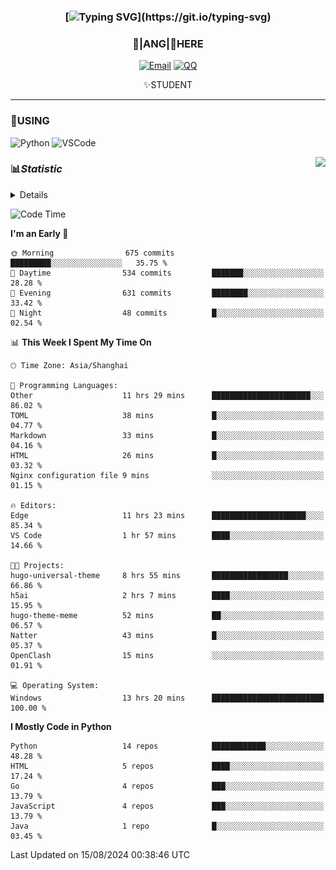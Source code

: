 <div align="center">


### [![Typing SVG](https://readme-typing-svg.herokuapp.com?size=25&duration=2500&color=8C43EA&vCenter=true&width=200&height=40&lines=%F0%9F%8C%B1ANGJustinl%F0%9F%8C%B1+!)](https://git.io/typing-svg)


### 🥛|**ANG**|🥛HERE



[![Email](https://img.shields.io/badge/Email-ANGJustin@163.com-6A5ACD?style=flat-square&logoColor=fff)](mailto:ANGJustinl@163.com)
[![QQ](https://img.shields.io/badge/QQ-77139032-98FB98?style=flat-square&logoColor=fff)](https://qm.qq.com/cgi-bin/qm/qr?k=mcs-cON_aPNfc3hO8-H7lWJHDX-5nKr7&noverify=0)




✨STUDENT 

</div>

---

### 🎨USING

![Python](https://img.shields.io/badge/-Python-blue?style=flat-square&logo=Python&logoColor=fff)
![VSCode](https://img.shields.io/badge/-VSCode-blue?style=flat-square&logo=visualstudiocode&logoColor=fff)


<a href="#">
  <img align="right" src="https://github-readme-stats.vercel.app/api?username=ANGJustinl&count_private=true&show_icons=true&hide_border=true&bg_color=15,f2f7fd,E0EAFC" />
</a>




### 📊*Statistic* 

<details>

<p align="center">
   <img src="github-metrics.svg" alt="typing-svg">
</p>

[![Github activity graph](https://github-readme-activity-graph.angforever.top/graph?username=ANGJustinl&theme=dracula)](https://github.com/ANGJustinl/ANGJustinl)
![image](https://github.com/ANGJustinl/ANGJustinl/assets/96008766/f6c957b8-b907-482a-8804-4c1f944d4b60)
</details>

<!--START_SECTION:waka-->
![Code Time](http://img.shields.io/badge/Code%20Time-239%20hrs%2025%20mins-blue)

**I'm an Early 🐤** 

```text
🌞 Morning                675 commits         █████████░░░░░░░░░░░░░░░░   35.75 % 
🌆 Daytime                534 commits         ███████░░░░░░░░░░░░░░░░░░   28.28 % 
🌃 Evening                631 commits         ████████░░░░░░░░░░░░░░░░░   33.42 % 
🌙 Night                  48 commits          █░░░░░░░░░░░░░░░░░░░░░░░░   02.54 % 
```


📊 **This Week I Spent My Time On** 

```text
🕑︎ Time Zone: Asia/Shanghai

💬 Programming Languages: 
Other                    11 hrs 29 mins      ██████████████████████░░░   86.02 % 
TOML                     38 mins             █░░░░░░░░░░░░░░░░░░░░░░░░   04.77 % 
Markdown                 33 mins             █░░░░░░░░░░░░░░░░░░░░░░░░   04.16 % 
HTML                     26 mins             █░░░░░░░░░░░░░░░░░░░░░░░░   03.32 % 
Nginx configuration file 9 mins              ░░░░░░░░░░░░░░░░░░░░░░░░░   01.15 % 

🔥 Editors: 
Edge                     11 hrs 23 mins      █████████████████████░░░░   85.34 % 
VS Code                  1 hr 57 mins        ████░░░░░░░░░░░░░░░░░░░░░   14.66 % 

🐱‍💻 Projects: 
hugo-universal-theme     8 hrs 55 mins       █████████████████░░░░░░░░   66.86 % 
h5ai                     2 hrs 7 mins        ████░░░░░░░░░░░░░░░░░░░░░   15.95 % 
hugo-theme-meme          52 mins             ██░░░░░░░░░░░░░░░░░░░░░░░   06.57 % 
Natter                   43 mins             █░░░░░░░░░░░░░░░░░░░░░░░░   05.37 % 
OpenClash                15 mins             ░░░░░░░░░░░░░░░░░░░░░░░░░   01.91 % 

💻 Operating System: 
Windows                  13 hrs 20 mins      █████████████████████████   100.00 % 
```

**I Mostly Code in Python** 

```text
Python                   14 repos            ████████████░░░░░░░░░░░░░   48.28 % 
HTML                     5 repos             ████░░░░░░░░░░░░░░░░░░░░░   17.24 % 
Go                       4 repos             ███░░░░░░░░░░░░░░░░░░░░░░   13.79 % 
JavaScript               4 repos             ███░░░░░░░░░░░░░░░░░░░░░░   13.79 % 
Java                     1 repo              █░░░░░░░░░░░░░░░░░░░░░░░░   03.45 % 
```




 Last Updated on 15/08/2024 00:38:46 UTC
<!--END_SECTION:waka-->
